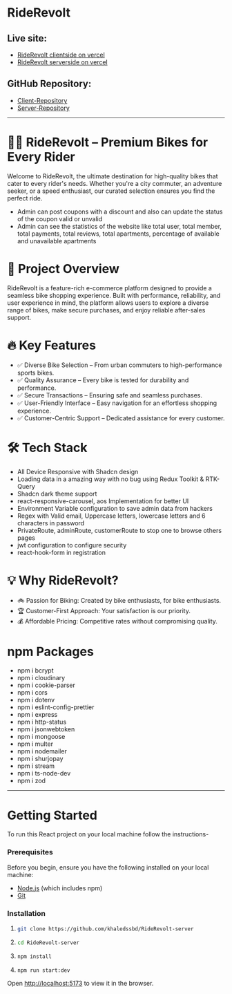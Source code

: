 # RideRevolt

## Live site:

- [RideRevolt clientside on vercel](https://riderevolt-frontend.vercel.app)
- [RideRevolt serverside on vercel](https://riderevolt-backend-khaled.vercel.app)

## GitHub Repository:

- [Client-Repository](https://github.com/khaledssbd/RideRevolt-client)
- [Server-Repository](https://github.com/khaledssbd/RideRevolt-server)

---

# 🚴‍♂️ RideRevolt – Premium Bikes for Every Rider

Welcome to RideRevolt, the ultimate destination for high-quality bikes that
cater to every rider's needs. Whether you're a city commuter, an adventure
seeker, or a speed enthusiast, our curated selection ensures you find the
perfect ride.

- Admin can post coupons with a discount and also can update the status of the
  coupon valid or unvalid
- Admin can see the statistics of the website like total user, total member,
  total payments, total reviews, total apartments, percentage of available and
  unavailable apartments

# 🌟 Project Overview

RideRevolt is a feature-rich e-commerce platform designed to provide a seamless
bike shopping experience. Built with performance, reliability, and user
experience in mind, the platform allows users to explore a diverse range of
bikes, make secure purchases, and enjoy reliable after-sales support.

# 🔥 Key Features

- ✅ Diverse Bike Selection – From urban commuters to high-performance sports bikes.
- ✅ Quality Assurance – Every bike is tested for durability and performance.
- ✅ Secure Transactions – Ensuring safe and seamless purchases.
- ✅ User-Friendly Interface – Easy navigation for an effortless shopping experience.
- ✅ Customer-Centric Support – Dedicated assistance for every customer.

# 🛠️ Tech Stack

- All Device Responsive with Shadcn design
- Loading data in a amazing way with no bug using Redux Toolkit & RTK-Query
- Shadcn dark theme support
- react-responsive-carousel, aos Implementation for better UI
- Environment Variable configuration to save admin data from hackers
- Regex with Valid email, Uppercase letters, lowercase letters and 6 characters
  in password
- PrivateRoute, adminRoute, customerRoute to stop one to browse others pages
- jwt configuration to configure security
- react-hook-form in registration

# 💡 Why RideRevolt?

- 🚲 Passion for Biking: Created by bike enthusiasts, for bike enthusiasts.
- 🏆 Customer-First Approach: Your satisfaction is our priority.
- 💰 Affordable Pricing: Competitive rates without compromising quality.

# npm Packages

- npm i bcrypt
- npm i cloudinary
- npm i cookie-parser
- npm i cors
- npm i dotenv
- npm i eslint-config-prettier
- npm i express
- npm i http-status
- npm i jsonwebtoken
- npm i mongoose
- npm i multer
- npm i nodemailer
- npm i shurjopay
- npm i stream
- npm i ts-node-dev
- npm i zod

---

# Getting Started

To run this React project on your local machine follow the instructions-

### Prerequisites

Before you begin, ensure you have the following installed on your local machine:

- [Node.js](https://nodejs.org/en/download/) (which includes npm)
- [Git](https://git-scm.com/)

### Installation

1. ```bash
   git clone https://github.com/khaledssbd/RideRevolt-server
   ```

2. ```bash
   cd RideRevolt-server
   ```

3. ```bash
   npm install
   ```

4. ```bash
   npm run start:dev
   ```

Open [http://localhost:5173](http://localhost:5173) to view it in the browser.
